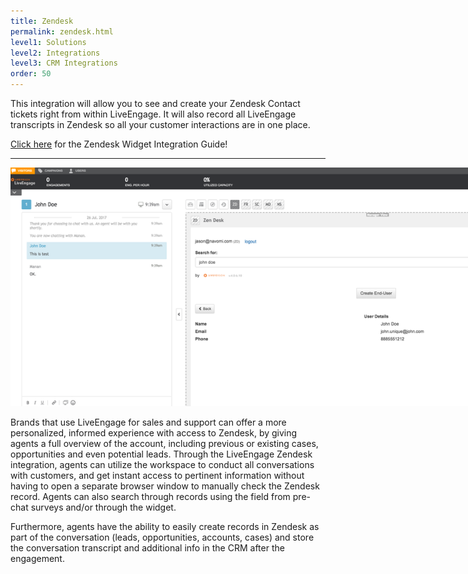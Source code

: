 ```yaml
---
title: Zendesk
permalink: zendesk.html
level1: Solutions
level2: Integrations
level3: CRM Integrations
order: 50
---
```

This integration will allow you to see and create your Zendesk Contact tickets right from within LiveEngage. It will also record all LiveEngage transcripts in Zendesk so all your customer interactions are in one place.

<div class="inntertext configlink"><a href="https://s3-eu-west-1.amazonaws.com/ce-sr/CA/CRM+Integration+Guides/Zendesk+Integration+Guide.pdf" target="_blank">Click here</a> for the Zendesk Widget Integration Guide!</div>

<hr class="solutionshr" />

<img src="images/zen1.png" style="width:900px;max-width:900px;" alt="InAppOverview1">

Brands that use LiveEngage for sales and support can offer a more personalized, informed experience with access to Zendesk, by giving agents a full overview of the account, including previous or existing cases, opportunities and even potential leads. Through the LiveEngage Zendesk integration, agents can utilize the workspace to conduct all conversations with customers, and get instant access to pertinent information without having to open a separate browser window to manually check the Zendesk record. Agents can also search through records using the field from pre-chat surveys and/or through the widget.

Furthermore, agents have the ability to easily create records in Zendesk as part of the conversation (leads, opportunities, accounts, cases) and store the conversation transcript and additional info in the CRM after the engagement.
